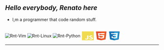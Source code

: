 ## _Hello everybody, Renato here_ 

-  I,m a programmer that code random stuff.
 
<div style="display: inline_block"><br>
  <img align="center" alt="Rnt-Vim" height="30" width="40" src="https://cdn.jsdelivr.net/gh/devicons/devicon@latest/icons/vim/vim-original.svg">
  <img align="center" alt="Rnt-Linux" height="30" width="40" src="https://cdn.jsdelivr.net/gh/devicons/devicon@latest/icons/linux/linux-original.svg">  
  <img align="center" alt="Rnt-Python" height="30" width="40" src="https://cdn.jsdelivr.net/gh/devicons/devicon@latest/icons/python/python-original.svg">
  <img align="center" alt="Rnt-Js" height="30" width="40" src="https://raw.githubusercontent.com/devicons/devicon/master/icons/javascript/javascript-plain.svg">
  <img align="center" alt="Rnt-HTML" height="30" width="40" src="https://raw.githubusercontent.com/devicons/devicon/master/icons/html5/html5-original.svg">
  <img align="center" alt="Rnt-CSS" height="30" width="40" src="https://raw.githubusercontent.com/devicons/devicon/master/icons/css3/css3-original.svg">
                   
</div>
 
 ***


 

